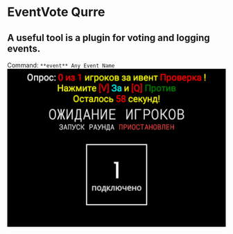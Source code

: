 # EventVote Qurre
## A useful tool is a plugin for voting and logging events.
Command: ```**event** Any Event Name```
![](https://github.com/KoT0XleB/EventVote/blob/main/Test.png)

